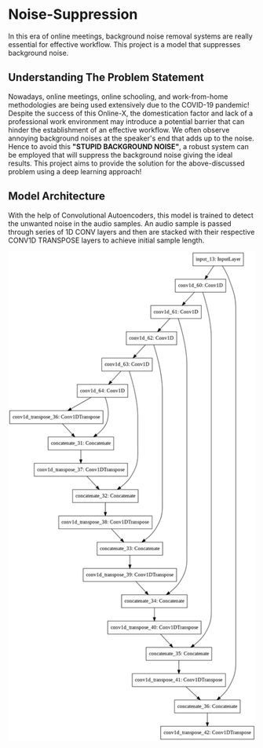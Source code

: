 # Noise-Suppression
In this era of online meetings, background noise removal systems are really essential for effective workflow. This project is a model that suppresses background noise.

## Understanding The Problem Statement
Nowadays, online meetings, online schooling, and work-from-home methodologies are being used extensively due to the COVID-19 pandemic! Despite the success of this Online-X, the domestication factor and lack of a professional work environment may introduce a potential barrier that can hinder the establishment of an effective workflow. We often observe annoying background noises at the speaker's end that adds up to the noise. Hence to avoid this **"STUPID BACKGROUND NOISE"**, a robust system can be employed that will suppress the background noise giving the ideal results. This project aims to provide the solution for the above-discussed problem using a deep learning approach!


## Model Architecture
With the help of Convolutional Autoencoders, this model is trained to detect the unwanted noise in the audio samples. An audio sample is passed through series of 1D CONV layers and then are stacked with their respective CONV1D TRANSPOSE layers to achieve initial sample length.

<img src="utils/images/model_plot.png">
